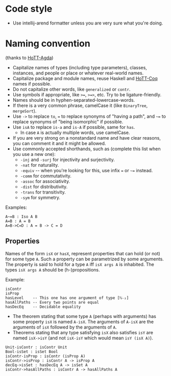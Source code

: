 # Code style

+ Use intellij-arend formatter unless you are very sure what you're doing.

# Naming convention

(thanks to [HoTT-Agda])

+ Capitalize names of types (including type parameters), classes, instances, and
  people or place or whatever real-world names.
+ Capitalize package and module names, reuse Haskell and [HoTT-Coq] names if possible.
+ Do not capitalize other words, like `generalized` or `contr`.
+ Use symbols if appropriate, like `>=`, `>=>`, etc. Try to be ligature-friendly.
+ Names should be in hyphen-separated-lowercase-words.
+ If there is a very common phrase, camelCase it (like `BinaryTree`, `mergeSort`).
+ Use `->` to replace `to`, `=` to replace synonyms of "having a path",
  and `~=` to replace synonyms of "being isomorphic" if possible.
+ Use `isA` to replace `is-a` and `is-A` if possible, same for `has`.
  + In case `A` is actually multiple words, use camelCase.
+ If you are very strong on a nonstandard name and have clear reasons, you can
  comment it and it might be allowed.
+ Use commonly accepted shorthands, such as (complete this list when you use a new one):
  + `-inj` and `-surj` for injectivity and surjectivity.
  + `-nat` for naturality.
  + `-equiv` -- when you're looking for this, use infix `=` or `~=` instead.
  + `-comm` for commutativity.
  + `-assoc` for associativity.
  + `-dist` for distributivity.
  + `-trans` for transitivity.
  + `-sym` for symmetry.

 [HoTT-Coq]: https://github.com/HoTT/HoTT
 [HoTT-Agda]: https://github.com/HoTT/HoTT-Agda

Examples:

```arend
A~=B : Iso A B
A=B : A = B
A=B->C=D : A = B -> C = D
```

## Properties

Names of the form `isX` or `hasX`, represent properties that can hold (or not)
for some type `A`. Such a property can be parametrized by some arguments. The
property is said to hold for a type `A` iff `isX args A` is inhabited. The
types `isX args A` should be (h-)propositions.

Example:

```arend
isContr
isProp
hasLevel    -- This one has one argument of type [ℕ₋₂]
hasAllPaths -- Every two points are equal
hasDecEq    -- Decidable equality
```

- The theorem stating that some type `A` (perhaps with arguments) has some
  property `isX` is named `A-isX`. The arguments of `A-isX` are the arguments
  of `isX` followed by the arguments of `A`.
- Theorems stating that any type satisfying `isX` also satisfies `isY` are
  named `isX->isY` (and not `isX-isY` which would mean `isY (isX A)`).

```arend
Unit-isContr : isContr Unit
Bool-isSet : isSet Bool
isContr-isProp : isContr (isProp A)
isContr->isProp : isContr A -> isProp A
decEq->isSet : hasDecEq A -> isSet A
isContr->hasAllPaths : isContr A -> hasAllPaths A
```
